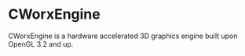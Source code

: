 CWorxEngine
===========

CWorxEngine is a hardware accelerated 3D graphics engine built upon OpenGL 3.2 and up.